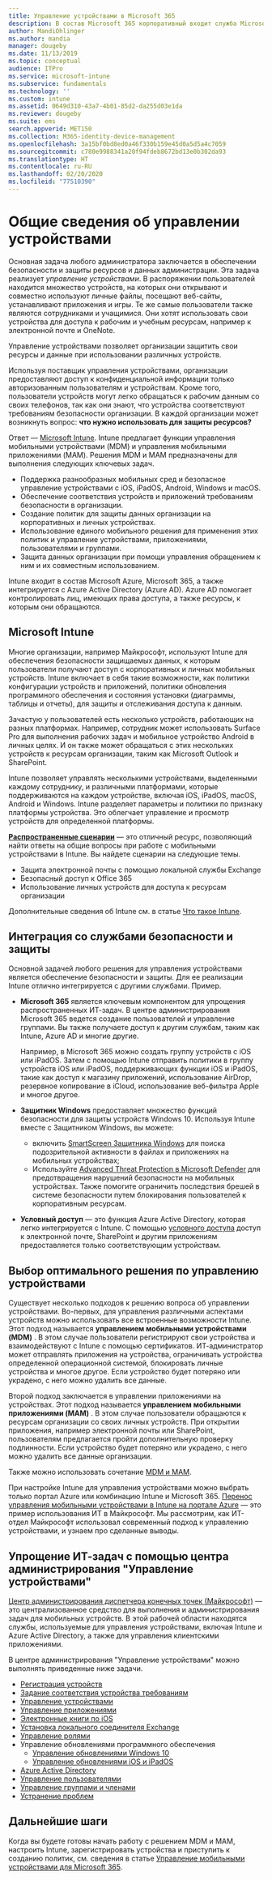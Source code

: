 ```yaml
---
title: Управление устройствами в Microsoft 365
description: В состав Microsoft 365 корпоративный входит служба Microsoft Intune. Как Intune обеспечивает управление мобильными устройствами и мобильными приложениями для вашей организации? Изучите распространенные сценарии и используйте Intune для развертывания Microsoft 365 в вашей среде.
author: MandiOhlinger
ms.author: mandia
manager: dougeby
ms.date: 11/13/2019
ms.topic: conceptual
audience: ITPro
ms.service: microsoft-intune
ms.subservice: fundamentals
ms.technology: ''
ms.custom: intune
ms.assetid: 0649d310-43a7-4b01-85d2-da255d03e1da
ms.reviewer: dougeby
ms.suite: ems
search.appverid: MET150
ms.collection: M365-identity-device-management
ms.openlocfilehash: 3a15bf0bd8ed0a46f330b159e45d0a5d5a4c7059
ms.sourcegitcommit: c780e9988341a20f94fdeb8672bd13e0b302da93
ms.translationtype: HT
ms.contentlocale: ru-RU
ms.lasthandoff: 02/20/2020
ms.locfileid: "77510390"
---
```

# <a name="device-management-overview"></a>Общие сведения об управлении устройствами

Основная задача любого администратора заключается в обеспечении безопасности и защиты ресурсов и данных администрации. Эта задача реализует *управление устройствами*. В распоряжении пользователей находится множество устройств, на которых они открывают и совместно используют личные файлы, посещают веб-сайты, устанавливают приложения и игры. Те же самые пользователи также являются сотрудниками и учащимися. Они хотят использовать свои устройства для доступа к рабочим и учебным ресурсам, например к электронной почте и OneNote.

Управление устройствами позволяет организации защитить свои ресурсы и данные при использовании различных устройств.

Используя поставщик управления устройствами, организации предоставляют доступ к конфиденциальной информации только авторизованным пользователям и устройствам. Кроме того, пользователи устройств могут легко обращаться к рабочим данным со своих телефонов, так как они знают, что устройства соответствуют требованиям безопасности организации. В каждой организации может возникнуть вопрос: **что нужно использовать для защиты ресурсов?**

Ответ — [Microsoft Intune](what-is-intune.md). Intune предлагает функции управления мобильными устройствами (MDM) и управления мобильными приложениями (MAM). Решения MDM и MAM предназначены для выполнения следующих ключевых задач.

- Поддержка разнообразных мобильных сред и безопасное управление устройствами с iOS, iPadOS, Android, Windows и macOS.
- Обеспечение соответствия устройств и приложений требованиям безопасности в организации.
- Создание политик для защиты данных организации на корпоративных и личных устройствах.
- Использование единого мобильного решения для применения этих политик и управление устройствами, приложениями, пользователями и группами.
- Защита данных организации при помощи управления обращением к ним и их совместным использованием.

Intune входит в состав Microsoft Azure, Microsoft 365, а также интегрируется с Azure Active Directory (Azure AD). Azure AD помогает контролировать лиц, имеющих права доступа, а также ресурсы, к которым они обращаются.

## <a name="microsoft-intune"></a>Microsoft Intune

Многие организации, например Майкрософт, используют Intune для обеспечения безопасности защищаемых данных, к которым пользователи получают доступ с корпоративных и личных мобильных устройств. Intune включает в себя такие возможности, как политики конфигурации устройств и приложений, политики обновления программного обеспечения и состояния установки (диаграммы, таблицы и отчеты), для защиты и отслеживания доступа к данным.

Зачастую у пользователей есть несколько устройств, работающих на разных платформах. Например, сотрудник может использовать Surface Pro для выполнения рабочих задач и мобильное устройство Android в личных целях. И он также может обращаться с этих нескольких устройств к ресурсам организации, таким как Microsoft Outlook и SharePoint.

Intune позволяет управлять несколькими устройствами, выделенными каждому сотруднику, и различными платформами, которые поддерживаются на каждом устройстве, включая iOS, iPadOS, macOS, Android и Windows. Intune разделяет параметры и политики по признаку платформы устройства. Это облегчает управление и просмотр устройств для определенной платформы.

**[Распространенные сценарии](common-scenarios.md)** — это отличный ресурс, позволяющий найти ответы на общие вопросы при работе с мобильными устройствами в Intune. Вы найдете сценарии на следующие темы.  

- Защита электронной почты с помощью локальной службы Exchange
- Безопасный доступ к Office 365
- Использование личных устройств для доступа к ресурсам организации

Дополнительные сведения об Intune см. в статье [Что такое Intune](what-is-intune.md).

## <a name="integration-with-secure-and-protect-services"></a>Интеграция со службами безопасности и защиты

Основной задачей любого решения для управления устройствами является обеспечение безопасности и защиты. Для ее реализации Intune отлично интегрируется с другими службами. Пример.

- **Microsoft 365** является ключевым компонентом для упрощения распространенных ИТ-задач. В центре администрирования Microsoft 365 ведется создание пользователей и управление группами. Вы также получаете доступ к другим службам, таким как Intune, Azure AD и многие другие.

  Например, в Microsoft 365 можно создать группу устройств с iOS или iPadOS. Затем с помощью Intune отправить политики в группу устройств iOS или iPadOS, поддерживающих функции iOS и iPadOS, такие как доступ к магазину приложений, использование AirDrop, резервное копирование в iCloud, использование веб-фильтра Apple и многое другое.

- **Защитник Windows** предоставляет множество функций безопасности для защиты устройств Windows 10. Используя Intune вместе с Защитником Windows, вы можете:

  - включить [SmartScreen Защитника Windows](../protect/endpoint-protection-windows-10.md) для поиска подозрительной активности в файлах и приложениях на мобильных устройствах;
  - Используйте [Advanced Threat Protection в Microsoft Defender](../protect/advanced-threat-protection.md) для предотвращения нарушений безопасности на мобильных устройствах. Также помогите ограничить последствия брешей в системе безопасности путем блокирования пользователей к корпоративным ресурсам.

- **Условный доступ** — это функция Azure Active Directory, которая легко интегрируется с Intune. С помощью [условного доступа](../protect/conditional-access.md) доступ к электронной почте, SharePoint и другим приложениям предоставляется только соответствующим устройствам.

## <a name="choose-the-device-management-solution-thats-right-for-you"></a>Выбор оптимального решения по управлению устройствами

Существует несколько подходов к решению вопроса об управлении устройствами. Во-первых, для управления различными аспектами устройств можно использовать все встроенные возможности Intune. Этот подход называется **управлением мобильными устройствами (MDM)** . В этом случае пользователи регистрируют свои устройства и взаимодействуют с Intune с помощью сертификатов. ИТ-администратор может отправлять приложения на устройства, ограничивать устройства определенной операционной системой, блокировать личные устройства и многое другое. Если устройство будет потеряно или украдено, с него можно удалить все данные.

Второй подход заключается в управлении приложениями на устройствах. Этот подход называется **управлением мобильными приложениями (MAM)** . В этом случае пользователи обращаются к ресурсам организации со своих личных устройств. При открытии приложения, например электронной почты или SharePoint, пользователям предлагается пройти дополнительную проверку подлинности. Если устройство будет потеряно или украдено, с него можно удалить все данные организации.

Также можно использовать сочетание [MDM и MAM](byod-technology-decisions.md).

При настройке Intune для управления устройствами можно выбрать только портал Azure или комбинацию Intune и Microsoft 365. [Перенос управления мобильными устройствами в Intune на портале Azure](https://www.microsoft.com/itshowcase/Article/Content/1042/Migrating-mobile-device-management-to-Intune-in-the-Azure-portal) — это пример использования ИТ в Майкрософт. Мы рассмотрим, как ИТ-отдел Майкрософт использовал современный подход к управлению устройствами, и узнаем про сделанные выводы.

## <a name="simplify-it-tasks-using-the-device-management-admin-center"></a>Упрощение ИТ-задач с помощью центра администрирования "Управление устройствами"

[Центр администрирования диспетчера конечных точек (Майкрософт)](https://go.microsoft.com/fwlink/?linkid=2109431) — это централизованное средство для выполнения и администрирования задач для мобильных устройств. В этой рабочей области находятся службы, используемые для управления устройствами, включая Intune и Azure Active Directory, а также для управления клиентскими приложениями.

В центре администрирования "Управление устройствами" можно выполнять приведенные ниже задачи.

- [Регистрация устройств](../enrollment/device-enrollment.md)
- [Задание соответствия устройства требованиям](../protect/device-compliance-get-started.md)
- [Управление устройствами](../remote-actions/device-management.md)
- [Управление приложениями](../apps/app-management.md)  
- [Электронные книги по iOS](../apps/vpp-ebooks-ios.md)  
- [Установка локального соединителя Exchange](../protect/exchange-connector-install.md)  
- [Управление ролями](role-based-access-control.md)  
- Управление обновлениями программного обеспечения
  - [Управление обновлениями Windows 10](../protect/windows-update-for-business-configure.md)  
  - [Управление обновлениями iOS и iPadOS](../protect/software-updates-ios.md)  
- [Azure Active Directory](https://docs.microsoft.com/azure/active-directory)  
- [Управление пользователями](https://docs.microsoft.com/azure/active-directory/fundamentals/add-users-azure-active-directory)
- [Управление группами и членами](https://docs.microsoft.com/azure/active-directory/fundamentals/active-directory-manage-groups)
- [Устранение проблем](help-desk-operators.md)

## <a name="next-steps"></a>Дальнейшие шаги

Когда вы будете готовы начать работу с решением MDM и MAM, настроить Intune, зарегистрировать устройства и приступить к созданию политик, см. сведения в статье [Управление мобильными устройствами для Microsoft 365](https://docs.microsoft.com/microsoft-365/enterprise/mobility-infrastructure).
